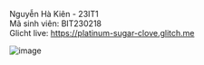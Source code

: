 Nguyễn Hà Kiên - 23IT1  
Mã sinh viên: BIT230218  
Glicht live: https://platinum-sugar-clove.glitch.me  

![image](https://github.com/user-attachments/assets/f02d57ad-6c5a-4b07-8631-fce67b7d4ddc)
